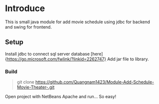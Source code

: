 # Introduce
This is small java module for add movie schedule using jdbc for backend and swing for frontend.

## Setup

Install jdbc to connect sql server database [here]{https://go.microsoft.com/fwlink/?linkid=2262747}
Add jar file to library.

### Build

>git clone https://github.com/Quangnam1423/Module-Add-Schedule-Movie-Theater-.git

Open project with NetBeans Apache and run... So easy!

